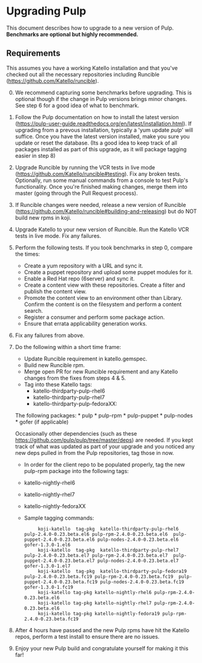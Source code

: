 # Upgrading Pulp

This document describes how to upgrade to a new version of Pulp. **Benchmarks are
optional but highly recommended.**

## Requirements

This assumes you have a working Katello installation and that you've checked
out all the necessary repositories including Runcible (https://github.com/Katello/runcible).

0. We recommend capturing some benchmarks before upgrading. This is
optional though if the change in Pulp versions brings minor changes. See step 6
for a good idea of what to benchmark.

1. Follow the Pulp documentation on how to install the latest version
(https://pulp-user-guide.readthedocs.org/en/latest/installation.html). If upgrading
from a prevous installation, typically a 'yum update *pulp*' will suffice.  Once you
have the latest version installed, make you sure you update or reset the
database. (Its a good idea to keep track of all packages installed as part of this upgrade,
as it will package tagging easier in step 8)

2. Upgrade Runcible by running the VCR tests in live mode
(https://github.com/Katello/runcible#testing). Fix any broken tests.
Optionally, run some manual commands from a console to test Pulp's
functionality. Once you're finished making changes, merge them into master (going through the
Pull Request process).

3. If Runcible changes were needed, release a new version of Runcible
(https://github.com/Katello/runcible#building-and-releasing) but do NOT build
new rpms in koji.

4. Upgrade Katello to your new version of Runcible. Run the Katello VCR tests
in live mode. Fix any failures.

5. Perform the following tests. If you took benchmarks in step 0, compare the
times:
    * Create a yum repository with a URL and sync it.
    * Create a puppet repository and upload some puppet modules for it.
    * Enable a Red Hat repo (6server) and sync it.
    * Create a content view with these repositories. Create a filter and publish the content view.
    * Promote the content view to an environment other than Library. Confirm the content is on the filesystem and perform a content search.
    * Register a consumer and perform some package action.
    * Ensure that errata applicability generation works.

6. Fix any failures from above.

7. Do the following within a short time frame:
     * Update Runcible requirement in katello.gemspec.
     * Build new Runcible rpm.
     * Merge open PR for new Runcible requirement and any Katello changes from the fixes from steps 4 & 5.
     * Tag into these Katello tags:
       * katello-thirdparty-pulp-rhel6
       * katello-thirdparty-pulp-rhel7
       * katello-thirdparty-pulp-fedoraXX:

      The following packages:
       * pulp
       * pulp-rpm
       * pulp-puppet
       * pulp-nodes
       * gofer (if applicable)

      Occasionally other dependencies (such as these https://github.com/pulp/pulp/tree/master/deps) are needed.
      If you kept track of what was updated as part of your upgrade and you noticed any new deps pulled in from
      the Pulp repositories, tag those in now.
     * In order for the client repo to be populated properly, tag the new pulp-rpm package into the following tags:
      * katello-nightly-rhel6
      * katello-nightly-rhel7
      * katello-nightly-fedoraXX

     * Sample tagging commands:
       ```
            koji-katello  tag-pkg  katello-thirdparty-pulp-rhel6   pulp-2.4.0-0.23.beta.el6 pulp-rpm-2.4.0-0.23.beta.el6  pulp-puppet-2.4.0-0.23.beta.el6 pulp-nodes-2.4.0-0.23.beta.el6  gofer-1.3.0-1.el6
            koji-katello  tag-pkg  katello-thirdparty-pulp-rhel7   pulp-2.4.0-0.23.beta.el7 pulp-rpm-2.4.0-0.23.beta.el7  pulp-puppet-2.4.0-0.23.beta.el7 pulp-nodes-2.4.0-0.23.beta.el7  gofer-1.3.0-1.el7
            koji-katello  tag-pkg  katello-thirdparty-pulp-fedora19   pulp-2.4.0-0.23.beta.fc19 pulp-rpm-2.4.0-0.23.beta.fc19  pulp-puppet-2.4.0-0.23.beta.fc19 pulp-nodes-2.4.0-0.23.beta.fc19  gofer-1.3.0-1.fc19
            koji-katello tag-pkg katello-nightly-rhel6 pulp-rpm-2.4.0-0.23.beta.el6
            koji-katello tag-pkg katello-nightly-rhel7 pulp-rpm-2.4.0-0.23.beta.el6
            koji-katello tag-pkg katello-nightly-fedora19 pulp-rpm-2.4.0-0.23.beta.fc19
       ```
8.  After 4 hours have passed and the new Pulp rpms have hit the Katello repos, perform a test install to ensure
    there are no issues.

9. Enjoy your new Pulp build and congratulate yourself for making it this far!